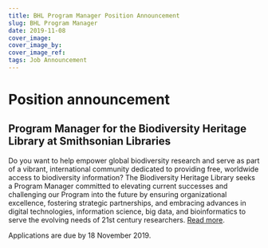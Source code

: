 ```yaml
---
title: BHL Program Manager Position Announcement
slug: BHL Program Manager
date: 2019-11-08
cover_image: 
cover_image_by: 
cover_image_ref: 
tags: Job Announcement
---
```


# Position announcement
## Program Manager for the Biodiversity Heritage Library at Smithsonian Libraries

Do you want to help empower global biodiversity research and serve as part of a vibrant, international
community dedicated to providing free, worldwide access to biodiversity information? The Biodiversity
Heritage Library seeks a Program Manager committed to elevating current successes and challenging our
Program into the future by ensuring organizational excellence, fostering strategic partnerships, and
embracing advances in digital technologies, information science, big data, and bioinformatics to serve the
evolving needs of 21st century researchers.  [Read more]({static}BHL_Program_Manager_Position_Announcement.pdf).

Applications are due by 18 November 2019.

